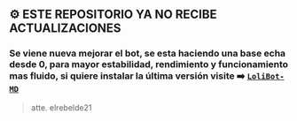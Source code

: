 ## ⚙️ ESTE REPOSITORIO YA NO RECIBE ACTUALIZACIONES 
### Se viene nueva mejorar el bot, se esta haciendo una base echa desde 0, para mayor estabilidad, rendimiento y funcionamiento mas fluido, si quiere instalar la última versión visite ➡️ [`LoliBot-MD`](https://github.com/elrebelde21/LoliBot-MD)

> atte. elrebelde21
